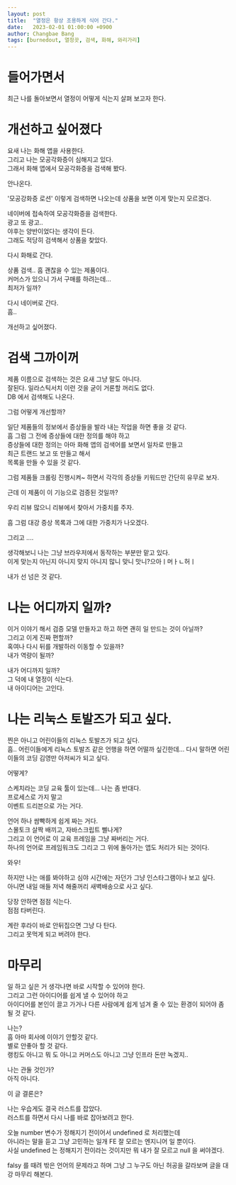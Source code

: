 ```yaml
---
layout: post
title:  "열정은 항상 조용하게 식어 간다."
date:   2023-02-01 01:00:00 +0900
author: Changbae Bang
tags: [burnedout, 열정끗, 검색, 화해, 와리가리]
---
```


# 들어가면서
최근 나를 돌아보면서 열정이 어떻게 식는지 살펴 보고자 한다.

# 개선하고 싶어졌다
요새 나는 화해 앱을 사용한다.  
그리고 나는 모공각화증이 심해지고 있다.  
그래서 화해 앱에서 모공각화증을 검색해 봤다.  

안나온다.  

'모공강화증 로션' 이렇게 검색하면 나오는데 상품을 보면 이게 맞는지 모르겠다.   

네이버에 접속하여 모공각화증을 검색한다.  
광고 또 광고..  
야후는 양반이었다는 생각이 든다.  
그래도 적당히 검색해서 상품을 찾았다.  

다시 화해로 간다.  

상품 검색.. 흠 괜찮을 수 있는 제품이다.  
커머스가 있으니 가서 구매를 하려는데...   
최저가 일까?

다시 네이버로 간다.  
흠..

개선하고 싶어졌다.

# 검색 그까이꺼
제품 이름으로 검색하는 것은 요새 그냥 말도 아니다.  
잘된다. 일라스틱서치 이런 것을 굳이 거론할 꺼리도 없다.  
DB 에서 검색해도 나온다.  

그럼 어떻게 개선할까?  

일단 제품들의 정보에서 증상들을 발라 내는 작업을 하면 좋을 것 같다.  
흠 그럼 그 전에 증상들에 대한 정의를 해야 하고  
증상들에 대한 정의는 아마 화해 앱의 검색어를 보면서 일차로 만들고  
최근 트랜드 보고 또 만들고 해서  
목록을 만들 수 있을 것 같다.  


그럼 제품들 크롤링 진행시켜~ 하면서 각각의 증상들 키워드만 간단히 유무로 보자.  

근데 이 제품이 이 기능으로 검증된 것일까?  

우리 리뷰 많으니 리뷰에서 찾아서 가중치를 주자.

흠 그럼 대강 증상 목록과 그에 대한 가중치가 나오겠다.

그리고 ....


생각해보니 나는 그냥 브라우저에서 동작하는 부분만 맡고 있다.  
이게 맞는지 아닌지 아니지 맞지 아니지 많니 맞니 맛니?으아ㅣ머ㅏㄴ허ㅣ  

내가 선 넘은 것 같다.

# 나는 어디까지 일까?
이거 이야기 해서 검증 모델 만들자고 하고 하면 괜히 일 만드는 것이 아닐까?  
그리고 이게 진짜 편할까?  
혹여나 다시 뒤를 개발하러 이동할 수 있을까?  
내가 역량이 될까?  

내가 어디까지 일까?  
그 덕에 내 열정이 식는다.  
내 아이디어는 고인다.  

# 나는 리눅스 토발즈가 되고 싶다.
찐은 아니고 어린이들의 리눅스 토발즈가 되고 싶다.  
흠.. 어린이들에게 리눅스 토발즈 같은 언행을 하면 어떨까 싶긴한데...
다시 말하면 어린이들의 코딩 김영만 아저씨가 되고 싶다.  

어떻게?  

스케치라는 코딩 교육 툴이 있는데... 
나는 좀 반대다.  
프로세스로 가지 말고  
이벤트 드리븐으로 가는 거다.  

언어 하나 쌈빡하게 쉽게 짜는 거다.  
스몰토크 살짝 배끼고, 자바스크립트 삘나게?  
그리고 이 언어로 이 교육 프레임을 그냥 짜버리는 거다.  
하나의 언어로 프레임워크도 그리고 그 위에 돌아가는 앱도 처리가 되는 것이다.  

와우!

하지만 나는 애를 봐야하고 심야 시간에는 자던가 그냥 인스타그램이나 보고 싶다.  
아니면 내일 애들 저녁 해줄꺼리 새벽배송으로 사고 싶다.  

당장 안하면 점점 식는다.  
점점 타버린다.  

계란 후라이 바로 안뒤집으면 그냥 다 탄다.  
그리고 못먹게 되고 버려야 한다.  


# 마무리
일 하고 싶은 거 생각나면 바로 시작할 수 있어야 한다.  
그리고 그런 아이디어를 쉽게 낼 수 있어야 하고  
아이디어를 본인이 끌고 가거나 다른 사람에게 쉽게 넘겨 줄 수 있는 환경이 되어야 좀 될 것 같다.  

나는?  
흠 아마 회사에 이야기 안할것 같다.  
별로 안좋아 할 것 같다.  
랭킹도 아니고 뭐 도 아니고 커머스도 아니고 그냥 인프라 돈만 녹겠지..  

나는 관둘 것인가?  
아직 아니다.  

이 글 결론은?

나는 우습게도 결국 러스트를 잡았다.  
러스트를 하면서 다시 나를 바로 잡아보려고 한다. 

오늘 number 변수가 정해지기 전이어서 undefined 로 처리했는데  
아니라는 말을 듣고 그냥 고민하는 일개 FE 잘 모르는 엔지니어 일 뿐이다.  
사실 undefined 는 정해지기 전이라는 것이지만 뭐 내가 잘 모르고 null 을 써야겠다.  

falsy 를 때려 밖은 언어의 문제라고 하며 그냥 그 누구도 아닌 허공을 갈라보며 글을 대강 마무리 해본다.